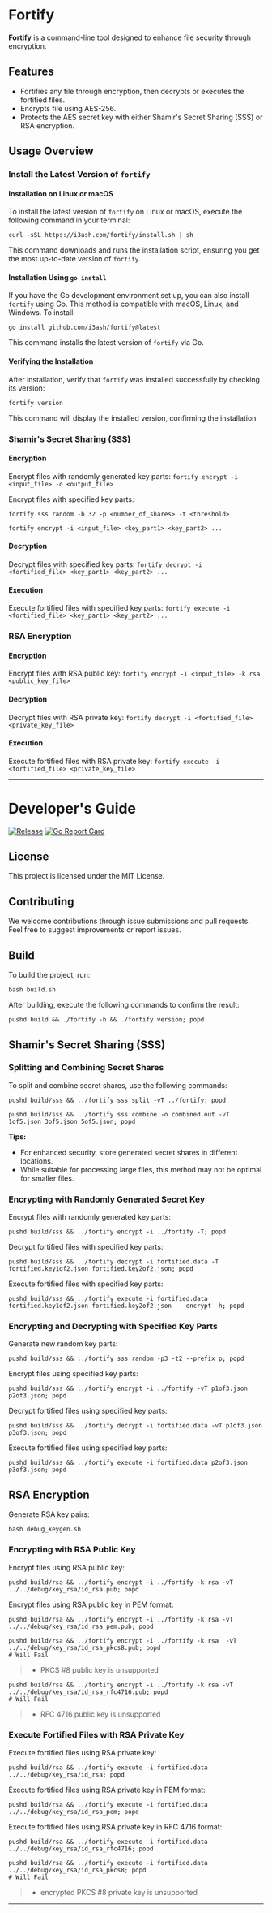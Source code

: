 # Fortify

**Fortify** is a command-line tool designed to enhance file security through encryption.

## Features

* Fortifies any file through encryption, then decrypts or executes the fortified files.
* Encrypts file using AES-256.
* Protects the AES secret key with either Shamir's Secret Sharing (SSS) or RSA encryption.

## Usage Overview

### Install the Latest Version of `fortify`

#### Installation on Linux or macOS

To install the latest version of `fortify` on Linux or macOS, execute the following command in your terminal:

```shell
curl -sSL https://i3ash.com/fortify/install.sh | sh
```

This command downloads and runs the installation script, ensuring you get the most up-to-date version of `fortify`.

#### Installation Using `go install`

If you have the Go development environment set up, you can also install `fortify` using Go. This method is compatible with macOS, Linux, and Windows. To install:

```shell
go install github.com/i3ash/fortify@latest
```

This command installs the latest version of `fortify` via Go.

#### Verifying the Installation

After installation, verify that `fortify` was installed successfully by checking its version:

```shell
fortify version
```

This command will display the installed version, confirming the installation.

### Shamir's Secret Sharing (SSS)

#### Encryption

Encrypt files with randomly generated key parts:
`fortify encrypt -i <input_file> -o <output_file>`

Encrypt files with specified key parts:

`fortify sss random -b 32 -p <number_of_shares> -t <threshold>`

`fortify encrypt -i <input_file> <key_part1> <key_part2> ...`


#### Decryption

Decrypt files with specified key parts:
`fortify decrypt -i <fortified_file> <key_part1> <key_part2> ...`


#### Execution

Execute fortified files with specified key parts:
`fortify execute -i <fortified_file> <key_part1> <key_part2> ...`

### RSA Encryption

#### Encryption

Encrypt files with RSA public key:
`fortify encrypt -i <input_file> -k rsa <public_key_file>`


#### Decryption

Decrypt files with RSA private key:
`fortify decrypt -i <fortified_file> <private_key_file>`


#### Execution

Execute fortified files with RSA private key:
`fortify execute -i <fortified_file> <private_key_file>`


---

# Developer's Guide

[![Release](https://github.com/i3ash/fortify/actions/workflows/release.yml/badge.svg)](https://github.com/i3ash/fortify/actions/workflows/release.yml)
[![Go Report Card](https://goreportcard.com/badge/github.com/i3ash/fortify)](https://goreportcard.com/report/github.com/i3ash/fortify)

## License

This project is licensed under the MIT License.

## Contributing

We welcome contributions through issue submissions and pull requests. Feel free to suggest improvements or report
issues.

## Build

To build the project, run:

```shell
bash build.sh
```

After building, execute the following commands to confirm the result:

```shell
pushd build && ./fortify -h && ./fortify version; popd
```

## Shamir's Secret Sharing (SSS)

### Splitting and Combining Secret Shares

To split and combine secret shares, use the following commands:

```shell
pushd build/sss && ../fortify sss split -vT ../fortify; popd
```

```shell
pushd build/sss && ../fortify sss combine -o combined.out -vT 1of5.json 3of5.json 5of5.json; popd
```

**Tips:**

- For enhanced security, store generated secret shares in different locations.
- While suitable for processing large files, this method may not be optimal for smaller files.

### Encrypting with Randomly Generated Secret Key

Encrypt files with randomly generated key parts:

```shell
pushd build/sss && ../fortify encrypt -i ../fortify -T; popd
```

Decrypt fortified files with specified key parts:

```shell
pushd build/sss && ../fortify decrypt -i fortified.data -T fortified.key1of2.json fortified.key2of2.json; popd
```

Execute fortified files with specified key parts:

```shell
pushd build/sss && ../fortify execute -i fortified.data fortified.key1of2.json fortified.key2of2.json -- encrypt -h; popd
```

### Encrypting and Decrypting with Specified Key Parts

Generate new random key parts:

```shell
pushd build/sss && ../fortify sss random -p3 -t2 --prefix p; popd
```

Encrypt files using specified key parts:

```shell
pushd build/sss && ../fortify encrypt -i ../fortify -vT p1of3.json p2of3.json; popd
```

Decrypt fortified files using specified key parts:

```shell
pushd build/sss && ../fortify decrypt -i fortified.data -vT p1of3.json p3of3.json; popd
```

Execute fortified files using specified key parts:

```shell
pushd build/sss && ../fortify execute -i fortified.data p2of3.json p3of3.json; popd
```

## RSA Encryption

Generate RSA key pairs:

```shell
bash debug_keygen.sh
```

### Encrypting with RSA Public Key

Encrypt files using RSA public key:

```shell
pushd build/rsa && ../fortify encrypt -i ../fortify -k rsa -vT ../../debug/key_rsa/id_rsa.pub; popd
```

Encrypt files using RSA public key in PEM format:

```shell
pushd build/rsa && ../fortify encrypt -i ../fortify -k rsa -vT ../../debug/key_rsa/id_rsa_pem.pub; popd
```

```shell
pushd build/rsa && ../fortify encrypt -i ../fortify -k rsa  -vT ../../debug/key_rsa/id_rsa_pkcs8.pub; popd
# Will Fail
```

> - PKCS #8 public key is unsupported

```shell
pushd build/rsa && ../fortify encrypt -i ../fortify -k rsa -vT ../../debug/key_rsa/id_rsa_rfc4716.pub; popd
# Will Fail
```

> - RFC 4716 public key is unsupported

### Execute Fortified Files with RSA Private Key

Execute fortified files using RSA private key:

```shell
pushd build/rsa && ../fortify execute -i fortified.data ../../debug/key_rsa/id_rsa; popd
```

Execute fortified files using RSA private key in PEM format:

```shell
pushd build/rsa && ../fortify execute -i fortified.data ../../debug/key_rsa/id_rsa_pem; popd
```

Execute fortified files using RSA private key in RFC 4716 format:

```shell
pushd build/rsa && ../fortify execute -i fortified.data ../../debug/key_rsa/id_rsa_rfc4716; popd
```

```shell
pushd build/rsa && ../fortify execute -i fortified.data ../../debug/key_rsa/id_rsa_pkcs8; popd
# Will Fail
```

> - encrypted PKCS #8 private key is unsupported

---
